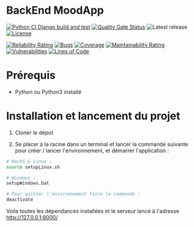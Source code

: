 # BackEnd MoodApp

[![Python CI Django build and test](https://github.com/Neptune-MIAGE/BackEnd-v2/actions/workflows/django.yml/badge.svg?branch=main)](https://github.com/Neptune-MIAGE/BackEnd-v2/actions/workflows/django.yml)
[![Quality Gate Status](https://sonarcloud.io/api/project_badges/measure?project=Neptune-MIAGE_BackEnd-v2&metric=alert_status)](https://sonarcloud.io/summary/new_code?id=Neptune-MIAGE_BackEnd-v2)
![Latest release](https://img.shields.io/github/v/release/Neptune-MIAGE/BackEnd-v2)
[![License](https://img.shields.io/badge/License-Apache_2.0-blue.svg)](https://opensource.org/licenses/Apache-2.0)

[![Reliability Rating](https://sonarcloud.io/api/project_badges/measure?project=Neptune-MIAGE_BackEnd-v2&metric=reliability_rating)](https://sonarcloud.io/summary/new_code?id=Neptune-MIAGE_BackEnd-v2)
[![Bugs](https://sonarcloud.io/api/project_badges/measure?project=Neptune-MIAGE_BackEnd-v2&metric=bugs)](https://sonarcloud.io/summary/new_code?id=Neptune-MIAGE_BackEnd-v2)
[![Coverage](https://sonarcloud.io/api/project_badges/measure?project=Neptune-MIAGE_BackEnd-v2&metric=coverage)](https://sonarcloud.io/summary/new_code?id=Neptune-MIAGE_BackEnd-v2)
[![Maintainability Rating](https://sonarcloud.io/api/project_badges/measure?project=Neptune-MIAGE_BackEnd-v2&metric=sqale_rating)](https://sonarcloud.io/summary/new_code?id=Neptune-MIAGE_BackEnd-v2)
[![Vulnerabilities](https://sonarcloud.io/api/project_badges/measure?project=Neptune-MIAGE_BackEnd-v2&metric=vulnerabilities)](https://sonarcloud.io/summary/new_code?id=Neptune-MIAGE_BackEnd-v2)
[![Lines of Code](https://sonarcloud.io/api/project_badges/measure?project=Neptune-MIAGE_BackEnd-v2&metric=ncloc)](https://sonarcloud.io/summary/new_code?id=Neptune-MIAGE_BackEnd-v2)

# Prérequis 

- Python ou Python3 installé
<!-- 
- Partie FrontEnd installée :

[![Readme Card](https://github-readme-stats.vercel.app/api/pin/?username=Neptune-MIAGE&repo=FrontEnd&border_color=7F3FBF&bg_color=0D1117&title_color=C9D1D9&text_color=8B949E&icon_color=7F3FBF)](https://github.com/Neptune-MIAGE/FrontEnd)

-->

# Installation et lancement du projet

1. Cloner le dépot

2. Se placer à la racine dans un terminal et lancer la commande suivante pour créer / lancer l'environnement, et démarrer l'application :

```sh
# MacOS & Linux :
source setupLinux.sh

# Windows : 
setupWindows.bat

# Pour quitter l'environnement faire la commande :
deactivate
```

Voila toutes les dépendances installées et le serveur lancé à l'adresse http://127.0.0.1:8000/

